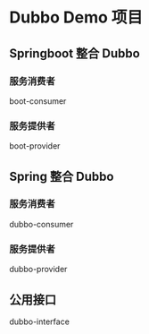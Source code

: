 # Dubbo Demo 项目

## Springboot 整合 Dubbo
### 服务消费者
boot-consumer
### 服务提供者
boot-provider
## Spring 整合 Dubbo
### 服务消费者
dubbo-consumer
### 服务提供者
dubbo-provider
## 公用接口
dubbo-interface
